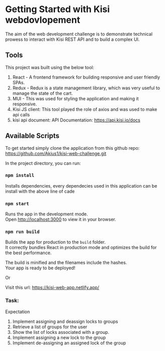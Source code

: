 # Getting Started with Kisi webdovlopement

The aim of the web development challenge is to demonstrate technical prowess to interact with Kisi
REST API and to build a complex UI.

## Tools
This project was built using the below tool:
1. React - A frontend framework for building responsive and user friendly SPAs.
2. Redux -  Redux is a state management library, which was very useful to manage the state of the cart.
3. MUI -  This was used for styling the application and making it responsive.
4. Kisi JS client: This tool played the role of axios and was used to make api calls
4. kisi api document: API Documentation: https://api.kisi.io/docs

## Available Scripts
To get started simply clone the application from this github repo: https://github.com/Akius1/kisi-web-challenge.git

In the project directory, you can run:

### `npm install`

Installs dependencies, every dependecies used in this application can be install with the above line of cade

### `npm start`

Runs the app in the development mode.\
Open [http://localhost:3000](http://localhost:3000) to view it in your browser.

### `npm run build`

Builds the app for production to the `build` folder.\
It correctly bundles React in production mode and optimizes the build for the best performance.

The build is minified and the filenames include the hashes.\
Your app is ready to be deployed!


Or 

Visit this url: https://kisi-web-app.netlify.app/


### Task: 
Expectation
1. Implement assigning and deassign locks to groups
2. Retrieve a list of groups for the user
3. Show the list of locks associated with a group.
4. Implement assigning a new lock to the group
5. Implement de-assigning an assigned lock of the group


